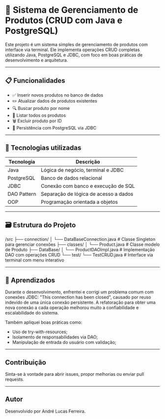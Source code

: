 # 🛒 Sistema de Gerenciamento de Produtos (CRUD com Java e PostgreSQL)

Este projeto é um sistema simples de gerenciamento de produtos com interface via terminal. Ele implementa operações CRUD completas utilizando Java, PostgreSQL e JDBC, com foco em boas práticas de desenvolvimento e arquitetura.

---

## 📋 Funcionalidades

- ✅ Inserir novos produtos no banco de dados
- ✏️ Atualizar dados de produtos existentes
- 🔍 Buscar produto por nome
- 📄 Listar todos os produtos
- 🗑️ Excluir produto por ID
- 💾 Persistência com PostgreSQL via JDBC

---

## 🧰 Tecnologias utilizadas

| Tecnologia   | Descrição                             |
|--------------|-----------------------------------------|
| Java         | Lógica de negócio, terminal e JDBC       |
| PostgreSQL   | Banco de dados relacional                |
| JDBC         | Conexão com banco e execução de SQL      |
| DAO Pattern  | Separação de lógica de acesso a dados    |
| OOP          | Programação orientada a objetos          |

---

## 🗃️ Estrutura do Projeto

/src
├── connection/
│ └── DataBaseConnection.java # Classe Singleton para gerenciar conexões
├── classes/
│ └── Product.java # Classe modelo de Produto
├── DataBase/
│ └── ProductDAOImpl.java # Implementação DAO com operações CRUD
└── test/
└── TestCRUD.java # Interface via terminal com menu interativo

---

## 🧠 Aprendizados
Durante o desenvolvimento, enfrentei e corrigi um problema comum com conexões JDBC: "This connection has been closed", causado por reuso indevido de uma única conexão persistente. A refatoração para obter uma nova conexão a cada operação melhorou muito a confiabilidade e escalabilidade do sistema.

Também apliquei boas práticas como:

- Uso de try-with-resources;
- Isolamento de responsabilidades via DAO;
- Manipulação de entrada do usuário com validação;

---

## Contribuição
Sinta-se à vontade para abrir issues, propor melhorias ou enviar pull requests.

---

## Autor
Desenvolvido por André Lucas Ferreira.

